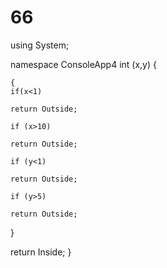 # 66
using System;


namespace ConsoleApp4
    int (x,y)
{

    {
    if(x<1)

    return Outside;
    
    if (x>10)

    return Outside;

    if (y<1)

    return Outside;
    
    if (y>5)

    return Outside;
}

return Inside;
}
